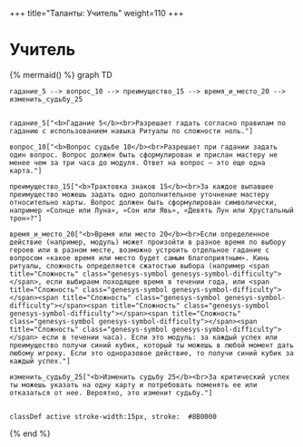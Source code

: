 +++
title="Таланты: Учитель"
weight=110
+++

Учитель
===

{% mermaid() %}
graph TD
    
    гадание_5 --> вопрос_10 --> преимущество_15 --> время_и_место_20 --> изменить_судьбу_25

    
    гадание_5["<b>Гадание 5</b><br>Разрешает гадать согласно правилам по гаданию с использованием навыка Ритуалы по сложности ноль."]

    вопрос_10["<b>Вопрос судьбе 10</b><br>Разрешает при гадании задать один вопрос. Вопрос должен быть сформулирован и прислан мастеру не менее чем за три часа до модуля. Ответ на вопрос — это еще одна карта."]

    преимущество_15["<b>Трактовка знаков 15</b><br>За каждое выпавшее преимущество можешь задать одно дополнительное уточнение мастеру относительно карты. Вопрос должен быть сформулирован символически, например «Солнце или Луна», «Сон или Явь», «Девять Лун или Хрустальный трон»?"]

    время_и_место_20["<b>Время или место 20</b><br>Если определенное действие (например, модуль) может произойти в разное время по выбору героев или в разном месте, возможно устроить отдельное гадание с вопросом «какое время или место будет самым благоприятным». Кинь ритуалы, сложность определяется сжатостью выбора (например <span title="Сложность" class="genesys-symbol genesys-symbol-difficulty"></span>, если выбираем походящее время в течении года, или <span title="Сложность" class="genesys-symbol genesys-symbol-difficulty"></span><span title="Сложность" class="genesys-symbol genesys-symbol-difficulty"></span><span title="Сложность" class="genesys-symbol genesys-symbol-difficulty"></span><span title="Сложность" class="genesys-symbol genesys-symbol-difficulty"></span><span title="Сложность" class="genesys-symbol genesys-symbol-difficulty"></span> если в течении часа). Если это модуль: за каждый успех или преимущество получи синий кубик, который ты можешь в любой момент дать любому игроку. Если это одноразовое действие, то получи синий кубик за каждый успех."]

    изменить_судьбу_25["<b>Изменить судьбу 25</b><br>За критический успех ты можешь указать на одну карту и потребовать поменять ее или отказаться от нее. Вероятно, это изменит судьбу."]


    classDef active stroke-width:15px, stroke: 	#8B0000
{% end %}